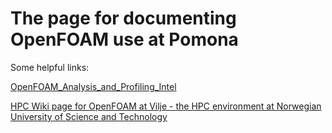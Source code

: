 # The page for  documenting OpenFOAM use at Pomona

Some helpful links:

[OpenFOAM_Analysis_and_Profiling_Intel](http://www.hpcadvisorycouncil.com/pdf/OpenFOAM_Analysis_and_Profiling_Intel.pdf)

[HPC Wiki page for OpenFOAM at Vilje - the HPC environment at Norwegian University of Science and Technology](https://www.hpc.ntnu.no/display/hpc/OpenFOAM)
